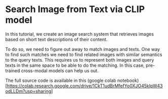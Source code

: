 # Search Image from Text via CLIP model

In this tutorial, we create an image search system that retrieves images based on short text descriptions of their content.

To do so, we need to figure out away to match images and texts. One way to find such matches we need to find related images with similar semantics to the query texts. This requires us to represent both images and query texts in the same space to be able to do the matching. In this case, pre-trained cross-modal models can help us out.

The full source code is available in this (google colab notebook)[https://colab.research.google.com/drive/1CkT1udBrMfefYo0XJO45kIpW43odLLDm?usp=sharing]